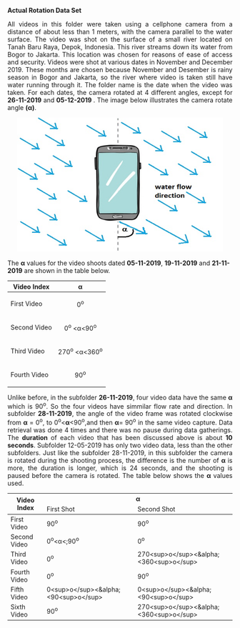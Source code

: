 <b> Actual Rotation Data Set </b>
<p align="justify">
All videos in this folder were taken using a cellphone camera from a distance of about less than 1 meters, with the camera parallel to
the water surface. The video was shot  on the surface of a small river located on Tanah Baru Raya, Depok, Indonesia. This river streams down its water from Bogor to  Jakarta.  This location was chosen for reasons of ease of access and security. Videos were shot at various dates in November and December 2019. These months are chosen because November and Desember is rainy season in Bogor and Jakarta,  so  the  river  where  video is taken still have water running through it. The folder name is the date when the video was taken.
For each dates, the camera rotated at 4 different angles, except for <b>26-11-2019</b> and <b> 05-12-2019 </b>. The image below illustrates the camera rotate angle <b>(&alpha;)</b>.
 </p>

<p align="center">
  <img width="460" height="300" src="https://github.com/BenSirenden/Open-Channel-Water-Flow-Video/blob/main/images/water%20direction.jpg">
</p>

<p>
 The <b>&alpha;</b> values for the video shoots dated <b>05-11-2019</b>, <b>19-11-2019</b> and <b>21-11-2019</b> are shown in the table below.
</p>
 
 <table align="center">
  <thead>
    <tr>
       <th><b>Video Index</b></th>
       <th><b>&alpha;</b></th>
     </tr>
  </thead>
 <tbody>
  <tr>
    <td class="tg-0pky">First Video</td>
    <td class="tg-0pky"><p align="center"> 0<sup>o</sup> </p></td>
  </tr>
  <tr>
    <td class="tg-0pky">Second Video</td>
   <td class="tg-0pky"><p align="center"> 0<sup>o</sup> <&alpha;<90<sup>o</sup> </p></td>
  </tr>
  <tr>
    <td class="tg-0pky">Third Video</td>
    <td class="tg-c3ow"><p align="center">270<sup>o</sup> <&alpha;<360<sup>o</sup></p></td>
  </tr>
  <tr>
    <td class="tg-0pky">Fourth Video</td>
    <td class="tg-c3ow"><p align="center">90<sup>o</sup></p></td>
  </tr>
 </tbody>
 </table>
 
 
<p align="justify">
Unlike before, in the subfolder <b>26-11-2019</b>, four video data have the same <b>&alpha;</b> which is 90<sup>o</sup>. So the four videos have simmilar flow rate and direction. In subfolder <b>28-11-2019</b>, the angle of the video frame was rotated clockwise from <b>α</b> = 0<sup>o</sup>, to 0<sup>o</sup><<b>α</b><90<sup>o</sup>,and then <b>α</b>= 90<sup>o</sup> in the same video capture. Data retrieval  was  done  4  times and there was no pause during data gatherings. The <b>duration</b> of each video that has been discussed above is about <b>10 seconds</b>. Subfolder 12-05-2019 has only two video data, less than the other subfolders. Just like the subfolder 28-11-2019, in this subfolder the camera is rotated during the shooting process, the difference is the number of <b>α</b> is more, the duration is longer, which is 24 seconds, and the shooting is paused before the camera is rotated. The table below shows the <b>α</b> values used.
 </p>
 
<table align="center">
<thead>
  <tr>
    <th class="tg-c3ow" rowspan="2">Video Index</th>
    <th class="tg-c3ow" colspan="2">&alpha;</th>
  </tr>
  <tr>
    <td class="tg-c3ow">First Shot</td>
    <td class="tg-c3ow">Second Shot</td>
  </tr>
</thead>
<tbody>
  <tr>
    <td class="tg-0pky">First Video</td>
    <td class="tg-c3ow">90<sup>o</sup></td>
    <td class="tg-c3ow">90<sup>o</sup></td>
  </tr>
  <tr>
    <td class="tg-0pky">Second Video</td>
    <td class="tg-c3ow">0<sup>o</sup><&alpha;<;90<sup>o</sup></td>
    <td class="tg-c3ow">0<sup>o</sup></td>
  </tr>
  <tr>
    <td class="tg-0pky">Third Video</td>
    <td class="tg-c3ow">0<sup>o</sup></td>
    <td class="tg-c3ow">270&lt;sup&gt;o&lt;/sup&gt;&lt;&amp;alpha;&lt;360&lt;sup&gt;o&lt;/sup&gt;</td>
  </tr>
  <tr>
    <td class="tg-0pky">Fourth Video</td>
    <td class="tg-c3ow">0<sup>o</sup></td>
    <td class="tg-c3ow">90<sup>o</sup></td>
  </tr>
  <tr>
    <td class="tg-0lax">Fifth Video</td>
    <td class="tg-baqh">0&lt;sup&gt;o&lt;/sup&gt;&lt;&amp;alpha;&lt;90&lt;sup&gt;o&lt;/sup&gt;</td>
    <td class="tg-baqh">0&lt;sup&gt;o&lt;/sup&gt;&lt;&amp;alpha;&lt;90&lt;sup&gt;o&lt;/sup&gt;</td>
  </tr>
  <tr>
    <td class="tg-0lax">Sixth Video</td>
    <td class="tg-baqh">90<sup>o</sup></td>
    <td class="tg-baqh">270&lt;sup&gt;o&lt;/sup&gt;&lt;&amp;alpha;&lt;360&lt;sup&gt;o&lt;/sup&gt;</td>
  </tr>
</tbody>
</table>
